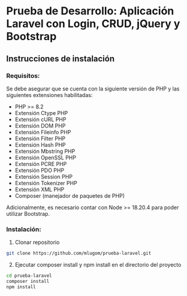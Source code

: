 # Prueba de Desarrollo: Aplicación Laravel con Login, CRUD, jQuery y Bootstrap

## Instrucciones de instalación

### Requisitos:
Se debe asegurar que se cuenta con la siguiente versión de PHP y las siguientes extensiones habilitadas:
* PHP >= 8.2
* Extensión Ctype PHP
* Extensión cURL PHP
* Extensión DOM PHP
* Extensión Fileinfo PHP
* Extensión Filter PHP
* Extensión Hash PHP
* Extensión Mbstring PHP
* Extensión OpenSSL PHP
* Extensión PCRE PHP
* Extensión PDO PHP
* Extensión Session PHP
* Extensión Tokenizer PHP
* Extensión XML PHP
* Composer (manejador de paquetes de PHP)

Adicionalmente, es necesario contar con Node >= 18.20.4 para poder utilizar Bootstrap.

### Instalación:
1. Clonar repositorio
```bash
git clone https://github.com/mlugom/prueba-laravel.git
```
2. Ejecutar composer install y npm install en el directorio del proyecto
```bash
cd prueba-laravel
composer install
npm install
```
